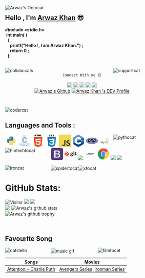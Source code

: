<img align="left" alt="Arwaz's Octocat"  width='220px' src="https://github.com/arwazkhan189/my-images/blob/main/octocat/unnamed.png" />

## Hello , I'm [Arwaz Khan](https://arwazkhan.me/) 😎

**#include <stdio.h>** <br>
&nbsp;**int main( )** <br>
&nbsp;&nbsp;**{** <br>
&nbsp;&nbsp;&nbsp; **printf("Hello !, I am Arwaz Khan.") ;** <br>
&nbsp;&nbsp;&nbsp; **return 0 ;** <br>
&nbsp;&nbsp;**}**

<br>

<img align="left" alt="collabocats"  width='150px' src="https://github.com/arwazkhan189/my-images/blob/main/octocat/collabocats.jpg" />
<img align="right" alt="supportcat"  width='150px' src="https://github.com/arwazkhan189/my-images/blob/main/octocat/supportcat.png" />
<p align="center">
<code>Connect With me 😊</code><br><br>
<a href="https://www.linkedin.com/in/arwaz-khan-bb52a1134/"><img src="https://img.shields.io/badge/-Arwaz%20Khan-0077B5?style=flat&logo=Linkedin&logoColor=white"/></a>
<a href="https://instagram.com/iamarwaz"><img src="https://img.shields.io/badge/-@arwazkhan189-E4405F?style=flat&logo=Instagram&logoColor=white"/></a>
<a href="https://www.facebook.com/arwazkhan189"><img src="https://img.shields.io/badge/-Arwaz%20Khan-1877F2?style=flat&logo=Facebook&logoColor=white"/></a>
<a href="mailto:arwazkhan189@gmail.com"><img src="https://img.shields.io/badge/-arwazkhan189@gmail.com-D14836?style=flat&logo=Gmail&logoColor=white"/></a>
<a href="https://twitter.com/arwazkhan189"><img src="https://img.shields.io/badge/-@arwazkhan189-informational?style=flat&logo=Twitter&logoColor=white"/></a><br>
<a href="https://github.com/arwazkhan189"><img  alt="Arwaz's Github" width="40px"  src="https://cdn.jsdelivr.net/npm/simple-icons@v3/icons/github.svg" /></a>
<a href="https://dev.to/arwazkhan189" ><img src="https://d2fltix0v2e0sb.cloudfront.net/dev-badge.svg"  alt="Arwaz Khan 's DEV Profile"  width="40px"></a>
</p>
<br>

<img  align='left' alt="codercat"  width='100px' src="https://github.com/arwazkhan189/my-images/blob/main/octocat/codercat.jpg" /><br>
## Languages and Tools :
<code><img height="40" src="https://raw.githubusercontent.com/github/explore/80688e429a7d4ef2fca1e82350fe8e3517d3494d/topics/python/python.png"></code>
<img align="right" alt="pythocat"  width='150px' src="https://github.com/arwazkhan189/my-images/blob/main/octocat/pythocat.png" />
<code><img height="40" src="https://raw.githubusercontent.com/github/explore/80688e429a7d4ef2fca1e82350fe8e3517d3494d/topics/c/c.png"></code>
<code><img height="40" src="https://raw.githubusercontent.com/github/explore/56a826d05cf762b2b50ecbe7d492a839b04f3fbf/topics/html/html.png"></code>
<code><img height="40" src="https://raw.githubusercontent.com/github/explore/80688e429a7d4ef2fca1e82350fe8e3517d3494d/topics/css/css.png"></code>
<code><img height="40" src="https://raw.githubusercontent.com/github/explore/80688e429a7d4ef2fca1e82350fe8e3517d3494d/topics/javascript/javascript.png"></code>
<code><img height="40" src="https://raw.githubusercontent.com/github/explore/80688e429a7d4ef2fca1e82350fe8e3517d3494d/topics/cpp/cpp.png"></code>
<code><img height="40" src="https://raw.githubusercontent.com/github/explore/80688e429a7d4ef2fca1e82350fe8e3517d3494d/topics/php/php.png"></code>
<code><img height="40" src="https://raw.githubusercontent.com/github/explore/80688e429a7d4ef2fca1e82350fe8e3517d3494d/topics/mysql/mysql.png"></code>
<img  align='left' alt="Fintechtocat"  width='150px' src="https://github.com/arwazkhan189/my-images/blob/main/octocat/Fintechtocat.png" />
<code><img height="40" src="https://raw.githubusercontent.com/github/explore/80688e429a7d4ef2fca1e82350fe8e3517d3494d/topics/bootstrap/bootstrap.png"></code>
<code><img height="40" src="https://raw.githubusercontent.com/github/explore/80688e429a7d4ef2fca1e82350fe8e3517d3494d/topics/git/git.png"></code>
<code><img height="40" src="https://github.com/arwazkhan189/my-images/blob/main/github.png"></code>
<code><img height="40" src="https://raw.githubusercontent.com/github/explore/80688e429a7d4ef2fca1e82350fe8e3517d3494d/topics/jquery/jquery.png"></code>
<code><img height="40" src="https://raw.githubusercontent.com/github/explore/80688e429a7d4ef2fca1e82350fe8e3517d3494d/topics/chrome/chrome.png"></code>
<code><img height="40" src="https://github.com/arwazkhan189/my-images/blob/main/vscode.jfif"></code>
<code><img height="40" src="https://github.com/arwazkhan189/my-images/blob/main/wamp.png"></code>
<br>

<p> <img  align='left' alt="ironcat"  width='150px' src="https://github.com/arwazkhan189/my-images/blob/main/octocat/ironcat.jpg" /><img  align='center' alt="spidertocat"  width='150px' src="https://github.com/arwazkhan189/my-images/blob/main/octocat/spidertocat.png" /><img  align='center' alt="xtocat"  width='150px' src="https://github.com/arwazkhan189/my-images/blob/main/octocat/xtocat.jpg" /></p> 

# GitHub Stats:
<p align="center">
  
  ![Visitor](https://visitor-badge.glitch.me/badge?page_id=arwazkhan189.visitor-badge)
  <img src="https://badges.pufler.dev/years/arwazkhan189">
  <img src="https://badges.pufler.dev/repos/arwazkhan189"><br>
  <img align="center" src="https://github-readme-stats.vercel.app/api/top-langs/?username=arwazkhan189&theme=jolly&line_height=10&hide_langs_below=1&layout=compact" />
  <img align="center" src="https://github-readme-stats.vercel.app/api?username=arwazkhan189&show_icons=true&theme=jolly&line_height=20" alt="Arwaz's github stats"/>
  <br>
  <img align="center" src="https://github-profile-trophy.vercel.app/?username=arwazkhan189&theme=dracula" alt="Arwaz's github trophy"/>
</p>
<br>

## Favourite Song
<img  align='left' alt="catstello"  width='150px' src="https://github.com/arwazkhan189/my-images/blob/main/octocat/catstello.png" />
<img  align='right' alt="filmtocat"  width='200px' src="https://github.com/arwazkhan189/my-images/blob/main/octocat/filmtocat.png" />
<img  align='center' alt="music gif"  width='400px' height='100px' src="https://github.com/arwazkhan189/my-images/blob/main/music.gif" />

| Songs      | Movies |
| ----------- | ----------- |
| [Attention -  Charlie Puth](https://www.youtube.com/watch?v=nfs8NYg7yQM)      | [Avengers Series](https://en.wikipedia.org/wiki/Avengers:_Endgame) ,[Ironman Series](https://en.wikipedia.org/wiki/Iron_Man_(2008_film))|


